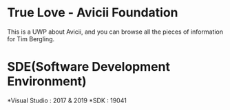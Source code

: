 # True Love - Avicii Foundation
This is a UWP about Avicii, and you can browse all the pieces of information for Tim Bergling.

# SDE(Software Development Environment)
*Visual Studio : 2017 & 2019
*SDK : 19041
